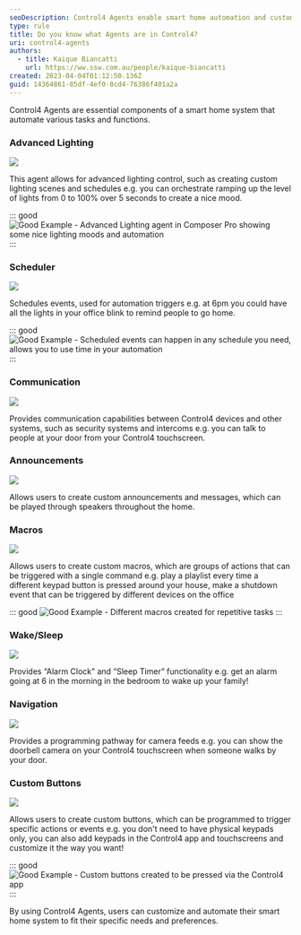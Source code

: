 ```yaml
---
seoDescription: Control4 Agents enable smart home automation and customization, streamlining daily routines with advanced lighting, scheduling, communication, and more.
type: rule
title: Do you know what Agents are in Control4?
uri: control4-agents
authors:
  - title: Kaique Biancatti
    url: https://ww.ssw.com.au/people/kaique-biancatti
created: 2023-04-04T01:12:50.136Z
guid: 14364861-85df-4ef0-8cd4-76386f401a2a
---
```


Control4 Agents are essential components of a smart home system that automate various tasks and functions.

<!--endintro-->

### Advanced Lighting

![](advanced.jpg)

This agent allows for advanced lighting control, such as creating custom lighting scenes and schedules e.g. you can orchestrate ramping up the level of lights from 0 to 100% over 5 seconds to create a nice mood.

::: good
![Good Example - Advanced Lighting agent in Composer Pro showing some nice lighting moods and automation](advancedlighting.jpg)
:::

### Scheduler

![](scheduler.jpg)

Schedules events, used for automation triggers e.g. at 6pm you could have all the lights in your office blink to remind people to go home.

::: good
![Good Example - Scheduled events can happen in any schedule you need, allows you to use time in your automation](schedulerss.jpg)
:::

### Communication

![](comms.jpg)

Provides communication capabilities between Control4 devices and other systems, such as security systems and intercoms e.g. you can talk to people at your door from your Control4 touchscreen.

### Announcements

![](announc.jpg)

Allows users to create custom announcements and messages, which can be played through speakers throughout the home.

### Macros

![](macro.jpg)

Allows users to create custom macros, which are groups of actions that can be triggered with a single command e.g. play a playlist every time a different keypad button is pressed around your house, make a shutdown event that can be triggered by different devices on the office

::: good
![Good Example - Different macros created for repetitive tasks](macrosss.jpg)
:::

### Wake/Sleep

![](wakeslee.jpg)

Provides “Alarm Clock” and “Sleep Timer” functionality e.g. get an alarm going at 6 in the morning in the bedroom to wake up your family!

### Navigation

![](navi.jpg)

Provides a programming pathway for camera feeds e.g. you can show the doorbell camera on your Control4 touchscreen when someone walks by your door.

### Custom Buttons

![](custom.jpg)

Allows users to create custom buttons, which can be programmed to trigger specific actions or events e.g. you don't need to have physical keypads only, you can also add keypads in the Control4 app and touchscreens and customize it the way you want!

::: good
![Good Example - Custom buttons created to be pressed via the Control4 app](custombuttonsss.jpg)
:::

By using Control4 Agents, users can customize and automate their smart home system to fit their specific needs and preferences.
